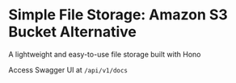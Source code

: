 # Simple File Storage: Amazon S3 Bucket Alternative

A lightweight and easy-to-use file storage built with Hono

Access Swagger UI at `/api/v1/docs`
